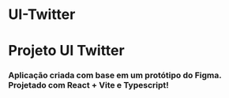 # UI-Twitter

<h1>Projeto UI Twitter</h1>
<h3>Aplicação criada com base em um protótipo do Figma. Projetado com React + Vite e Typescript!</h3>

